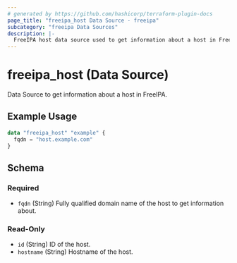 ```yaml
---
# generated by https://github.com/hashicorp/terraform-plugin-docs
page_title: "freeipa_host Data Source - freeipa"
subcategory: "freeipa Data Sources"
description: |-
  FreeIPA host data source used to get information about a host in FreeIPA.
---
```


# freeipa_host (Data Source)

Data Source to get information about a host in FreeIPA.

## Example Usage

```terraform
data "freeipa_host" "example" {
  fqdn = "host.example.com"
}
```

<!-- schema generated by tfplugindocs -->
## Schema

### Required
- `fqdn` (String) Fully qualified domain name of the host to get information about. 

### Read-Only

- `id` (String) ID of the host.
- `hostname` (String) Hostname of the host.
